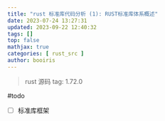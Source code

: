 ```yaml
---
title: "rust 标准库代码分析 (1): RUST标准库体系概述"
date: 2023-07-24 13:27:31 
updated: 2023-09-22 12:40:32
tags: [] 
top: false
mathjax: true
categories: [ rust_src ]
author: booiris
---
```


> rust 源码 tag: 1.72.0

#todo

- [ ] 标准库框架
